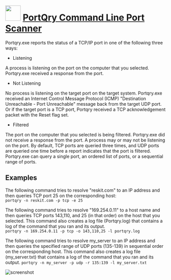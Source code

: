 ﻿# <img src="https://cdn.jsdelivr.net/gh/chtof/chocolatey-packages/manual/portqry/portqry.png" width="48" height="48"/> [PortQry Command Line Port Scanner](https://chocolatey.org/packages/portqry)

Portqry.exe reports the status of a TCP/IP port in one of the following three ways:
- Listening

A process is listening on the port on the computer that you selected. Portqry.exe received a response from the port.

- Not Listening

No process is listening on the target port on the target system. Portqry.exe received an Internet Control Message Protocol (ICMP) "Destination Unreachable - Port Unreachable" message back from the target UDP port. Or if the target port is a TCP port, Portqry received a TCP acknowledgement packet with the Reset flag set.

- Filtered

The port on the computer that you selected is being filtered. Portqry.exe did not receive a response from the port. A process may or may not be listening on the port. By default, TCP ports are queried three times, and UDP ports are queried one time before a report indicates that the port is filtered.
Portqry.exe can query a single port, an ordered list of ports, or a sequential range of ports.

## Examples
The following command tries to resolve "reskit.com" to an IP address and then queries TCP port 25 on the corresponding host:  
`portqry -n reskit.com -p tcp -e 25`  

The following command tries to resolve "169.254.0.11" to a host name and then queries TCP ports 143,110, and 25 (in that order) on the host that you selected. This command also creates a log file (Portqry.log) that contains a log of the command that you ran and its output.  
`portqry -n 169.254.0.11 -p tcp -o 143,110,25 -l portqry.log`

The following command tries to resolve
my_server to an IP address and then queries the specified range of UDP ports (135-139) in sequential order on the corresponding host. This command also creates a log file (my_server.txt) that contains a log of the command that you ran and its output.
`portqry -n my_server -p udp -r 135:139 -l my_server.txt`  

![screenshot](https://cdn.jsdelivr.net/gh/chtof/chocolatey-packages/manual/portqry/screenshot.png)